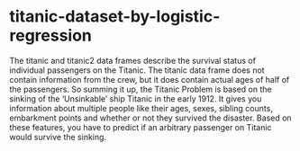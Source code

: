 # titanic-dataset-by-logistic-regression
The titanic and titanic2 data frames describe the survival status of individual passengers
on the Titanic. The titanic data frame does not contain information from the crew, but it
does contain actual ages of half of the passengers.
So summing it up, the Titanic Problem is based on the sinking of the ‘Unsinkable’ ship Titanic in the early 1912. It gives you information about multiple people like their ages, sexes, sibling counts, embarkment points and whether or not they survived the disaster. Based on these features, you have to predict if an arbitrary passenger on Titanic would survive the sinking.
